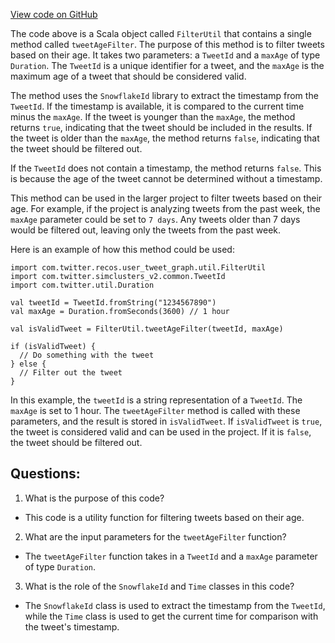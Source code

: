 [View code on GitHub](https://github.com/misbahsy/the-algorithm/src/scala/com/twitter/recos/user_tweet_graph/util/FilterUtil.scala)

The code above is a Scala object called `FilterUtil` that contains a single method called `tweetAgeFilter`. The purpose of this method is to filter tweets based on their age. It takes two parameters: a `TweetId` and a `maxAge` of type `Duration`. The `TweetId` is a unique identifier for a tweet, and the `maxAge` is the maximum age of a tweet that should be considered valid.

The method uses the `SnowflakeId` library to extract the timestamp from the `TweetId`. If the timestamp is available, it is compared to the current time minus the `maxAge`. If the tweet is younger than the `maxAge`, the method returns `true`, indicating that the tweet should be included in the results. If the tweet is older than the `maxAge`, the method returns `false`, indicating that the tweet should be filtered out.

If the `TweetId` does not contain a timestamp, the method returns `false`. This is because the age of the tweet cannot be determined without a timestamp.

This method can be used in the larger project to filter tweets based on their age. For example, if the project is analyzing tweets from the past week, the `maxAge` parameter could be set to `7 days`. Any tweets older than 7 days would be filtered out, leaving only the tweets from the past week.

Here is an example of how this method could be used:

```
import com.twitter.recos.user_tweet_graph.util.FilterUtil
import com.twitter.simclusters_v2.common.TweetId
import com.twitter.util.Duration

val tweetId = TweetId.fromString("1234567890")
val maxAge = Duration.fromSeconds(3600) // 1 hour

val isValidTweet = FilterUtil.tweetAgeFilter(tweetId, maxAge)

if (isValidTweet) {
  // Do something with the tweet
} else {
  // Filter out the tweet
}
```

In this example, the `tweetId` is a string representation of a `TweetId`. The `maxAge` is set to 1 hour. The `tweetAgeFilter` method is called with these parameters, and the result is stored in `isValidTweet`. If `isValidTweet` is `true`, the tweet is considered valid and can be used in the project. If it is `false`, the tweet should be filtered out.
## Questions: 
 1. What is the purpose of this code?
- This code is a utility function for filtering tweets based on their age.

2. What are the input parameters for the `tweetAgeFilter` function?
- The `tweetAgeFilter` function takes in a `TweetId` and a `maxAge` parameter of type `Duration`.

3. What is the role of the `SnowflakeId` and `Time` classes in this code?
- The `SnowflakeId` class is used to extract the timestamp from the `TweetId`, while the `Time` class is used to get the current time for comparison with the tweet's timestamp.